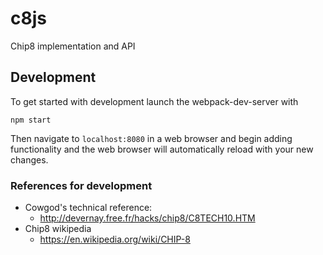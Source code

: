 # c8js

Chip8 implementation and API

## Development

To get started with development launch the 
webpack-dev-server with 
```
npm start
```

Then navigate to `localhost:8080` in a web browser
and begin adding functionality and the web browser
will automatically reload with your new changes.

### References for development

* Cowgod's technical reference:
  * http://devernay.free.fr/hacks/chip8/C8TECH10.HTM
* Chip8 wikipedia
  * https://en.wikipedia.org/wiki/CHIP-8